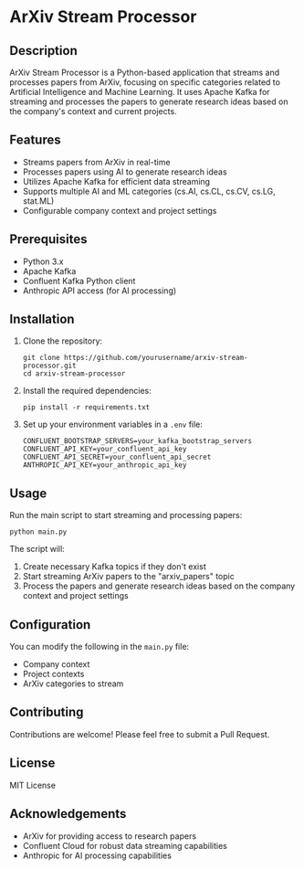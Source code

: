 # ArXiv Stream Processor

## Description

ArXiv Stream Processor is a Python-based application that streams and processes papers from ArXiv, focusing on specific categories related to Artificial Intelligence and Machine Learning. It uses Apache Kafka for streaming and processes the papers to generate research ideas based on the company's context and current projects.

## Features

- Streams papers from ArXiv in real-time
- Processes papers using AI to generate research ideas
- Utilizes Apache Kafka for efficient data streaming
- Supports multiple AI and ML categories (cs.AI, cs.CL, cs.CV, cs.LG, stat.ML)
- Configurable company context and project settings

## Prerequisites

- Python 3.x
- Apache Kafka
- Confluent Kafka Python client
- Anthropic API access (for AI processing)

## Installation

1. Clone the repository:
   ```
   git clone https://github.com/yourusername/arxiv-stream-processor.git
   cd arxiv-stream-processor
   ```

2. Install the required dependencies:
   ```
   pip install -r requirements.txt
   ```

3. Set up your environment variables in a `.env` file:
   ```
   CONFLUENT_BOOTSTRAP_SERVERS=your_kafka_bootstrap_servers
   CONFLUENT_API_KEY=your_confluent_api_key
   CONFLUENT_API_SECRET=your_confluent_api_secret
   ANTHROPIC_API_KEY=your_anthropic_api_key
   ```

## Usage

Run the main script to start streaming and processing papers:

  ```
  python main.py

  ```

The script will:
1. Create necessary Kafka topics if they don't exist
2. Start streaming ArXiv papers to the "arxiv_papers" topic
3. Process the papers and generate research ideas based on the company context and project settings

## Configuration

You can modify the following in the `main.py` file:
- Company context
- Project contexts
- ArXiv categories to stream

## Contributing

Contributions are welcome! Please feel free to submit a Pull Request.

## License

MIT License

## Acknowledgements

- ArXiv for providing access to research papers
- Confluent Cloud for robust data streaming capabilities
- Anthropic for AI processing capabilities